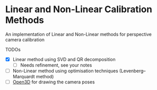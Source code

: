 # Linear and Non-Linear Calibration Methods
An implementation of Linear and Non-Linear methods for perspective camera calibration

TODOs
- [x] Linear method using SVD and QR decomposition
    - [ ] Needs refinement, see your notes
- [ ] Non-Linear method using optimisation techniques (Levenberg–Marquardt method)
- [ ] [Open3D](http://www.open3d.org) for drawing the camera poses